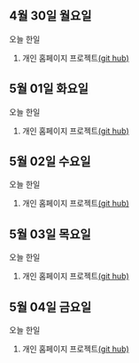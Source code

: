## 4월 30일 월요일

오늘 한일

1. 개인 홈페이지 프로젝트[(git hub)](https://github.com/zooozoo/homepage-project)

## 5월 01일 화요일

오늘 한일

1. 개인 홈페이지 프로젝트[(git hub)](https://github.com/zooozoo/homepage-project)

## 5월 02일 수요일

오늘 한일

1. 개인 홈페이지 프로젝트[(git hub)](https://github.com/zooozoo/homepage-project)

## 5월 03일 목요일

오늘 한일

1. 개인 홈페이지 프로젝트[(git hub)](https://github.com/zooozoo/homepage-project)

## 5월 04일 금요일

오늘 한일

1. 개인 홈페이지 프로젝트[(git hub)](https://github.com/zooozoo/homepage-project)

